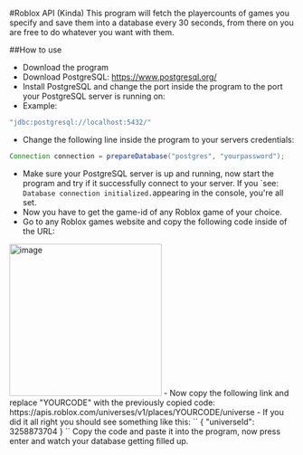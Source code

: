 #Roblox API (Kinda)
This program will fetch the playercounts of games you specify and save them into a database every 30 seconds, 
from there on you are free to do whatever you want with them.

##How to use
- Download the program
- Download PostgreSQL: https://www.postgresql.org/
- Install PostgreSQL and change the port inside the program to the port your PostgreSQL server is running on:
- Example:
```java
"jdbc:postgresql://localhost:5432/"
```
- Change the following line inside the program to your servers credentials:
```java
Connection connection = prepareDatabase("postgres", "yourpassword");
```
- Make sure your PostgreSQL server is up and running, now start the program and try if it successfully connect to your server.
  If you `see: ``Database connection initialized.``appearing in the console, you're all set.
- Now you have to get the game-id of any Roblox game of your choice.
- Go to any Roblox games website and copy the following code inside of the URL:
<img width="269" alt="image" src="https://github.com/floriiian/RobloxAPI/assets/112857696/78cddc2d-361e-481a-9ccf-b04be01048cb">
- Now copy the following link and replace "YOURCODE" with the previously copied code:
https://apis.roblox.com/universes/v1/places/YOURCODE/universe
- If you did it all right you should see something like this:
``
{
  "universeId": 3258873704
}
``
Copy the code and paste it into the program, now press enter and watch your database getting filled up.

